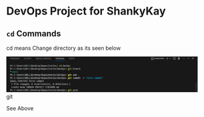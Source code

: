 # DevOps Project for ShankyKay

##  `cd` Commands

cd means Change directory as its seen below

![Alt text](images/Snipaste_2023-11-01_22-27-44.png)
git 


See Above


